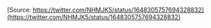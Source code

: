 [Source: https://twitter.com/NHMJK5/status/1648305757694328832](https://twitter.com/NHMJK5/status/1648305757694328832)